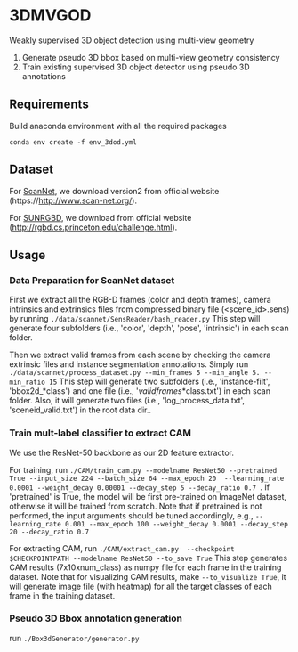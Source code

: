 # 3DMVGOD
Weakly supervised 3D object detection using multi-view geometry
1. Generate pseudo 3D bbox based on multi-view geometry consistency
2. Train existing supervised 3D object detector using pseudo 3D annotations 


## Requirements

Build anaconda environment with all the required packages

   ```
   conda env create -f env_3dod.yml
   ```


## Dataset
For [ScanNet](http://www.scan-net.org/changelog#scannet-v2-2018-06-11), we download version2 from official website 
(https://http://www.scan-net.org/). 

For [SUNRGBD](http://rgbd.cs.princeton.edu/data/SUNRGBD.zip), we download from official website 
(http://rgbd.cs.princeton.edu/challenge.html). 
   
   
## Usage 

### Data Preparation for ScanNet dataset
First we extract all the RGB-D frames (color and depth frames), camera intrinsics and extrinsics files from 
compressed binary file (<scene_id>.sens) by running ```./data/scannet/SensReader/bash_reader.py``` 
This step will generate four subfolders (i.e., 'color', 'depth', 'pose', 'intrinsic') in each scan folder.

Then we extract valid frames from each scene by checking the camera extrinsic files and instance segmentation
 annotations. 
Simply run  ```./data/scannet/process_dataset.py --min_frames 5 --min_angle 5. --min_ratio 15```
This step will generate two subfolders (i.e., 'instance-filt', 'bbox2d_*class') and one file (i.e., 
'<sceneid>_validframes_*class.txt') in each scan folder. Also, it will generate two files (i.e., 
'log_process_data.txt', 'sceneid_valid.txt') in the root data dir..


### Train mult-label classifier to extract CAM
We use the ResNet-50 backbone as our 2D feature extractor.

For training, run ```./CAM/train_cam.py --modelname ResNet50 --pretrained True --input_size 224 --batch_size 64 --max_epoch 20 
--learning_rate 0.0001 --weight_decay 0.00001 --decay_step 5 --decay_ratio 0.7 ```.
If 'pretrained' is True, the model will be first  pre-trained on ImageNet dataset, otherwise it will be trained 
from scratch. 
Note that if pretrained is not performed, the input arguments should be tuned accordingly, e.g., 
```--learning_rate 0.001 --max_epoch 100 --weight_decay 0.0001 --decay_step 20 --decay_ratio 0.7```

For extracting CAM, run ```./CAM/extract_cam.py  --checkpoint $CHECKPOINTPATH --modelname ResNet50 --to_save True```
This step generates CAM results (7x10xnum_class) as numpy file for each frame in the training dataset. 
Note that for visualizing CAM results, make ```--to_visualize True```, it will generate image file (with heatmap) for 
all the target classes of each frame in the training dataset.


### Pseudo 3D Bbox annotation generation
run ```./Box3dGenerator/generator.py ``` 
